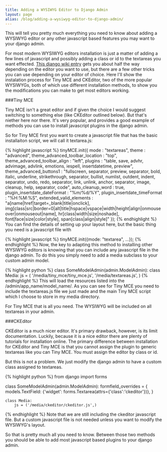 ```yaml
---
title: Adding a WYSIWYG Editor to Django Admin
layout: page
alias: /blog/adding-a-wysiwyg-editor-to-django-admin/
---
```


This will tell you pretty much everything you need to know about adding a WYSIWYG editor or any other javascript based features you may want to your django admin.

For most modern WYSIWYG editors installation is just a matter of adding a few lines of javascript and possibly adding a class or id to the textareas you want effected.  [This django wiki entry](https://code.djangoproject.com/wiki/AddWYSIWYGEditor) gets you about half the way depending on the editor you want to use, but there are a few other tricks you can use depending on your editor of choice.  Here I'll show the instalation process for  Tiny MCE and CKEditor, two of the more popular WYSIWYGs, both of which use different installation methods, to show you the modifications you can make to get most editors working.

###Tiny MCE

Tiny MCE isn't a great editor and if given the choice I would suggest switching to something else (like CKEditor outlined below). But that's niether here nor there.  It's very popular, and provides a good example of methods you can use to install javascript plugins in the django admin.

So for Tiny MCE first you want to create a javascript file that has the basic installaiton script, we will call it textarea.js:

{% highlight javascript %}
tinyMCE.init({
  mode : "textareas",
  theme : "advanced",
  theme_advanced_toolbar_location : "top",
  theme_advanced_toolbar_align : "left",
  plugins : "table, save, advhr, advimage, advlink, emotions, iespell, insertdatetime, preview",
  theme_advanced_buttons1 : "fullscreen, separator, preview, separator, bold, italic, underline, strikethrough, separator, bullist, numlist, outdent, indent, separator, undo, redo, separator, link, unlink, anchor, separator, image, cleanup, help, separator, code",
  auto_cleanup_word : true,
  plugin_insertdate_dateFormat : "%m/%d/%Y",
  plugin_insertdate_timeFormat : "%H:%M:%S",
  extended_valid_elements : "a[name|href|target=_blank|title|onclick], img[class|src|border=0|alt|title|hspace|vspace|width|height|align|onmouseover|onmouseout|name], hr[class|width|size|noshade], font[face|size|color|style], span[class|align|style]"
});
{% endhighlight %}
You can find the details of setting up your layout here, but the basic thing you need is a javascript file with

{% highlight javascript %}
tinyMCE.init({mode: "textarea", ...});
{% endhighlight %}
Now, the key to adapting this method to installing other WYSIWYG editors is knowing that you can include any javascript file in the django admin.  To do this you simply need to add a media subclass to your custom admin model.

{% highlight python %}
class SomeModelAdmin(admin.ModelAdmin):
    class Media:
        js = (
            '/media/tiny_mce/tiny_mce.js',
            '/media/textareas.js',
        )
{% endhighlight %}
This will load the resources listed into the /admin/app_name/model_name/.  As you can see for Tiny MCE you need to include the textareas.js file we just made and the main Tiny MCE script which I choose to store in my media directory.

For Tiny MCE that is all you need.  The WYSIWYG will be included on all textareas in your admin.

###CKEditor

CKEditor is a much nicer editor.  It's primary drawback, however, is its limit documentation.  Luckily, because it is a nice editor there are plenty of tutorials for installation online.  The primary difference between installation for CKEditor and Tiny MCE is that you cannot assign the plugin to generic textareas like you can Tiny MCE. You must assign the editor by class or id.

But this is not a problem.  We just modify the django admin to have a custom class assigned to textareas.

{% highlight python %}
from django import forms

class SomeModelAdmin(admin.ModelAdmin):
    formfield_overrides = { models.TextField: {'widget': forms.Textarea(attrs={'class':'ckeditor'})}, }

    class Media:
        js = ('/media/ckeditor/ckeditor.js',)
{% endhighlight %}
Note that we are still including the ckeditor javascript file.  But a custom javascript file is not needed unless you want to modify the WYSIWYG's layout.

So that is pretty much all you need to know.  Between those two methods you should be able to add most javascript based plugins to your django admin.
